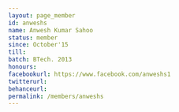 ```yaml
---
layout: page_member
id: anweshs
name: Anwesh Kumar Sahoo
status: member
since: October'15
till: 
batch: BTech. 2013
honours:
facebookurl: https://www.facebook.com/anweshs1
twitterurl: 
behanceurl:
permalink: /members/anweshs
---
```

